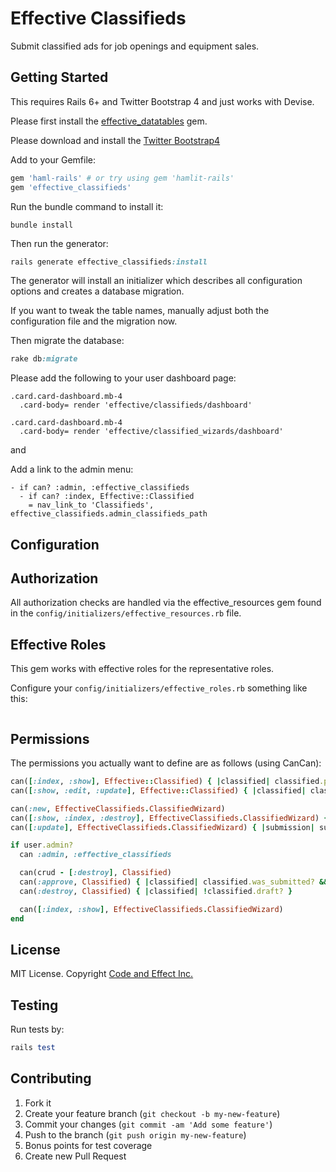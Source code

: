 # Effective Classifieds

Submit classified ads for job openings and equipment sales.

## Getting Started

This requires Rails 6+ and Twitter Bootstrap 4 and just works with Devise.

Please first install the [effective_datatables](https://github.com/code-and-effect/effective_datatables) gem.

Please download and install the [Twitter Bootstrap4](http://getbootstrap.com)

Add to your Gemfile:

```ruby
gem 'haml-rails' # or try using gem 'hamlit-rails'
gem 'effective_classifieds'
```

Run the bundle command to install it:

```console
bundle install
```

Then run the generator:

```ruby
rails generate effective_classifieds:install
```

The generator will install an initializer which describes all configuration options and creates a database migration.

If you want to tweak the table names, manually adjust both the configuration file and the migration now.

Then migrate the database:

```ruby
rake db:migrate
```

Please add the following to your user dashboard page:

```haml
.card.card-dashboard.mb-4
  .card-body= render 'effective/classifieds/dashboard'

.card.card-dashboard.mb-4
  .card-body= render 'effective/classified_wizards/dashboard'
```

and

Add a link to the admin menu:

```haml
- if can? :admin, :effective_classifieds
  - if can? :index, Effective::Classified
    = nav_link_to 'Classifieds', effective_classifieds.admin_classifieds_path
```

## Configuration

## Authorization

All authorization checks are handled via the effective_resources gem found in the `config/initializers/effective_resources.rb` file.

## Effective Roles

This gem works with effective roles for the representative roles.

Configure your `config/initializers/effective_roles.rb` something like this:

```
```

## Permissions

The permissions you actually want to define are as follows (using CanCan):

```ruby
can([:index, :show], Effective::Classified) { |classified| classified.published? }
can([:show, :edit, :update], Effective::Classified) { |classified| classified.owner == user }

can(:new, EffectiveClassifieds.ClassifiedWizard)
can([:show, :index, :destroy], EffectiveClassifieds.ClassifiedWizard) { |submission| submission.owner == user }
can([:update], EffectiveClassifieds.ClassifiedWizard) { |submission| submission.owner == user && !submission.was_submitted? }

if user.admin?
  can :admin, :effective_classifieds

  can(crud - [:destroy], Classified)
  can(:approve, Classified) { |classified| classified.was_submitted? && !classified.approved? }
  can(:destroy, Classified) { |classified| !classified.draft? }

  can([:index, :show], EffectiveClassifieds.ClassifiedWizard)
end
```

## License

MIT License.  Copyright [Code and Effect Inc.](http://www.codeandeffect.com/)

## Testing

Run tests by:

```ruby
rails test
```

## Contributing

1. Fork it
2. Create your feature branch (`git checkout -b my-new-feature`)
3. Commit your changes (`git commit -am 'Add some feature'`)
4. Push to the branch (`git push origin my-new-feature`)
5. Bonus points for test coverage
6. Create new Pull Request
